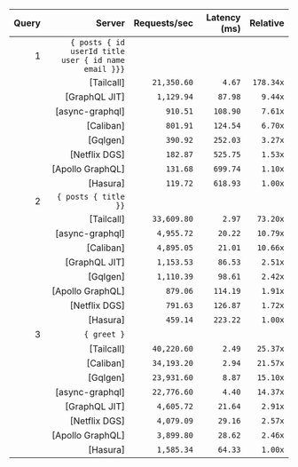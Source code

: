 <!-- PERFORMANCE_RESULTS_START -->

| Query | Server | Requests/sec | Latency (ms) | Relative |
|-------:|--------:|--------------:|--------------:|---------:|
| 1 | `{ posts { id userId title user { id name email }}}` |
|| [Tailcall] | `21,350.60` | `4.67` | `178.34x` |
|| [GraphQL JIT] | `1,129.94` | `87.98` | `9.44x` |
|| [async-graphql] | `910.51` | `108.90` | `7.61x` |
|| [Caliban] | `801.91` | `124.54` | `6.70x` |
|| [Gqlgen] | `390.92` | `252.03` | `3.27x` |
|| [Netflix DGS] | `182.87` | `525.75` | `1.53x` |
|| [Apollo GraphQL] | `131.68` | `699.74` | `1.10x` |
|| [Hasura] | `119.72` | `618.93` | `1.00x` |
| 2 | `{ posts { title }}` |
|| [Tailcall] | `33,609.80` | `2.97` | `73.20x` |
|| [async-graphql] | `4,955.72` | `20.22` | `10.79x` |
|| [Caliban] | `4,895.05` | `21.01` | `10.66x` |
|| [GraphQL JIT] | `1,153.53` | `86.53` | `2.51x` |
|| [Gqlgen] | `1,110.39` | `98.61` | `2.42x` |
|| [Apollo GraphQL] | `879.06` | `114.19` | `1.91x` |
|| [Netflix DGS] | `791.63` | `126.87` | `1.72x` |
|| [Hasura] | `459.14` | `223.22` | `1.00x` |
| 3 | `{ greet }` |
|| [Tailcall] | `40,220.60` | `2.49` | `25.37x` |
|| [Caliban] | `34,193.20` | `2.94` | `21.57x` |
|| [Gqlgen] | `23,931.60` | `8.87` | `15.10x` |
|| [async-graphql] | `22,776.60` | `4.40` | `14.37x` |
|| [GraphQL JIT] | `4,605.72` | `21.64` | `2.91x` |
|| [Netflix DGS] | `4,079.09` | `29.16` | `2.57x` |
|| [Apollo GraphQL] | `3,899.80` | `28.62` | `2.46x` |
|| [Hasura] | `1,585.34` | `64.33` | `1.00x` |

<!-- PERFORMANCE_RESULTS_END -->
